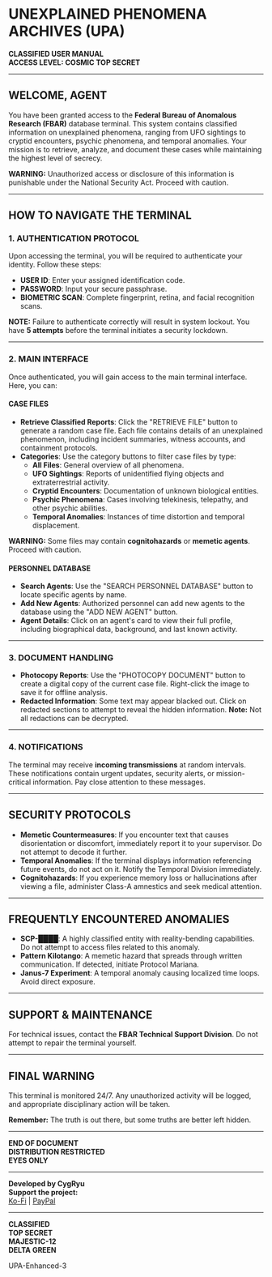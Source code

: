 # **UNEXPLAINED PHENOMENA ARCHIVES (UPA)**  
**CLASSIFIED USER MANUAL**  
**ACCESS LEVEL: COSMIC TOP SECRET**  

---

## **WELCOME, AGENT**  

You have been granted access to the **Federal Bureau of Anomalous Research (FBAR)** database terminal. This system contains classified information on unexplained phenomena, ranging from UFO sightings to cryptid encounters, psychic phenomena, and temporal anomalies. Your mission is to retrieve, analyze, and document these cases while maintaining the highest level of secrecy.  

**WARNING:** Unauthorized access or disclosure of this information is punishable under the National Security Act. Proceed with caution.  

---

## **HOW TO NAVIGATE THE TERMINAL**  

### **1. AUTHENTICATION PROTOCOL**  
Upon accessing the terminal, you will be required to authenticate your identity. Follow these steps:  
- **USER ID**: Enter your assigned identification code.  
- **PASSWORD**: Input your secure passphrase.  
- **BIOMETRIC SCAN**: Complete fingerprint, retina, and facial recognition scans.  

**NOTE:** Failure to authenticate correctly will result in system lockout. You have **5 attempts** before the terminal initiates a security lockdown.  

---

### **2. MAIN INTERFACE**  
Once authenticated, you will gain access to the main terminal interface. Here, you can:  

#### **CASE FILES**  
- **Retrieve Classified Reports**: Click the "RETRIEVE FILE" button to generate a random case file. Each file contains details of an unexplained phenomenon, including incident summaries, witness accounts, and containment protocols.  
- **Categories**: Use the category buttons to filter case files by type:  
  - **All Files**: General overview of all phenomena.  
  - **UFO Sightings**: Reports of unidentified flying objects and extraterrestrial activity.  
  - **Cryptid Encounters**: Documentation of unknown biological entities.  
  - **Psychic Phenomena**: Cases involving telekinesis, telepathy, and other psychic abilities.  
  - **Temporal Anomalies**: Instances of time distortion and temporal displacement.  

**WARNING:** Some files may contain **cognitohazards** or **memetic agents**. Proceed with caution.  

#### **PERSONNEL DATABASE**  
- **Search Agents**: Use the "SEARCH PERSONNEL DATABASE" button to locate specific agents by name.  
- **Add New Agents**: Authorized personnel can add new agents to the database using the "ADD NEW AGENT" button.  
- **Agent Details**: Click on an agent's card to view their full profile, including biographical data, background, and last known activity.  

---

### **3. DOCUMENT HANDLING**  
- **Photocopy Reports**: Use the "PHOTOCOPY DOCUMENT" button to create a digital copy of the current case file. Right-click the image to save it for offline analysis.  
- **Redacted Information**: Some text may appear blacked out. Click on redacted sections to attempt to reveal the hidden information. **Note:** Not all redactions can be decrypted.  

---

### **4. NOTIFICATIONS**  
The terminal may receive **incoming transmissions** at random intervals. These notifications contain urgent updates, security alerts, or mission-critical information. Pay close attention to these messages.  

---

## **SECURITY PROTOCOLS**  
- **Memetic Countermeasures**: If you encounter text that causes disorientation or discomfort, immediately report it to your supervisor. Do not attempt to decode it further.  
- **Temporal Anomalies**: If the terminal displays information referencing future events, do not act on it. Notify the Temporal Division immediately.  
- **Cognitohazards**: If you experience memory loss or hallucinations after viewing a file, administer Class-A amnestics and seek medical attention.  

---

## **FREQUENTLY ENCOUNTERED ANOMALIES**  
- **SCP-████**: A highly classified entity with reality-bending capabilities. Do not attempt to access files related to this anomaly.  
- **Pattern Kilotango**: A memetic hazard that spreads through written communication. If detected, initiate Protocol Mariana.  
- **Janus-7 Experiment**: A temporal anomaly causing localized time loops. Avoid direct exposure.  

---

## **SUPPORT & MAINTENANCE**  
For technical issues, contact the **FBAR Technical Support Division**. Do not attempt to repair the terminal yourself.  

---

## **FINAL WARNING**  
This terminal is monitored 24/7. Any unauthorized activity will be logged, and appropriate disciplinary action will be taken.  

**Remember:** The truth is out there, but some truths are better left hidden.  

---

**END OF DOCUMENT**  
**DISTRIBUTION RESTRICTED**  
**EYES ONLY**  

---  

**Developed by CygRyu**  
**Support the project:**  
[Ko-Fi](https://ko-fi.com/cygryu) | [PayPal](https://www.paypal.com/paypalme/sofiansu?country.x=ID&locale.x=en_US)  

---  

**CLASSIFIED**  
**TOP SECRET**  
**MAJESTIC-12**  
**DELTA GREEN**

UPA-Enhanced-3
